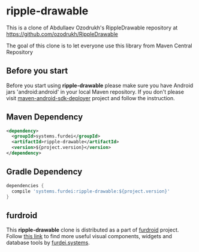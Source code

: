 # ripple-drawable

This is a clone of Abdullaev Ozodrukh's RippleDrawable repository at https://github.com/ozodrukh/RippleDrawable

The goal of this clone is to let everyone use this library from Maven Central Repository

## Before you start

Before you start using **ripple-drawable** please make sure you have Android jars 'android:android'
in your local Maven repository. If you don't please visit
[maven-android-sdk-deployer](https://github.com/simpligility/maven-android-sdk-deployer)
project and follow the instruction.

## Maven Dependency

```xml
<dependency>
  <groupId>systems.furdei</groupId>
  <artifactId>ripple-drawable</artifactId>
  <version>${project.version}</version>
</dependency>
```

## Gradle Dependency

```groovy
dependencies {
  compile 'systems.furdei:ripple-drawable:${project.version}'
}

```

## furdroid

This **ripple-drawable** clone is distributed as a part of [furdroid](https://github.com/furdei/furdroid) project.
Follow [this link](https://github.com/furdei/furdroid) to find more useful visual components, widgets and database
tools by [furdei.systems](http://www.furdei.systems).